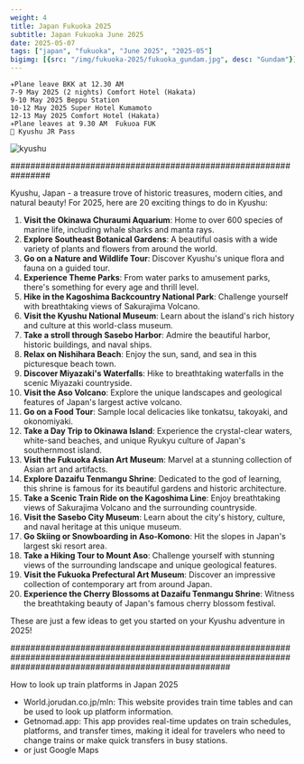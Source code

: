 ```yaml
---
weight: 4
title: Japan Fukuoka 2025
subtitle: Japan Fukuoka June 2025
date: 2025-05-07
tags: ["japan", "fukuoka", "June 2025", "2025-05"]
bigimg: [{src: "/img/fukuoka-2025/fukuoka_gundam.jpg", desc: "Gundam"}]
---
```


```
✈Plane leave BKK at 12.30 AM 
7-9 May 2025 (2 nights) Comfort Hotel (Hakata)
9-10 May 2025 Beppu Station
10-12 May 2025 Super Hotel Kumamoto
12-13 May 2025 Comfort Hotel (Hakata)
✈Plane leaves at 9.30 AM  Fukuoa FUK
🎫 Kyushu JR Pass
```

![kyushu](/img/fukuoka-2025/kyushu-map.png "{width='35'}")

################################################################

Kyushu, Japan - a treasure trove of historic treasures, modern cities, and natural beauty! For 2025, here are 20 exciting things to do in Kyushu:

1. **Visit the Okinawa Churaumi Aquarium**: Home to over 600 species of marine life, including whale sharks and manta rays.
2. **Explore Southeast Botanical Gardens**: A beautiful oasis with a wide variety of plants and flowers from around the world.
3. **Go on a Nature and Wildlife Tour**: Discover Kyushu's unique flora and fauna on a guided tour.
4. **Experience Theme Parks**: From water parks to amusement parks, there's something for every age and thrill level.
5. **Hike in the Kagoshima Backcountry National Park**: Challenge yourself with breathtaking views of Sakurajima Volcano.
6. **Visit the Kyushu National Museum**: Learn about the island's rich history and culture at this world-class museum.
7. **Take a stroll through Sasebo Harbor**: Admire the beautiful harbor, historic buildings, and naval ships.
8. **Relax on Nishihara Beach**: Enjoy the sun, sand, and sea in this picturesque beach town.
9. **Discover Miyazaki's Waterfalls**: Hike to breathtaking waterfalls in the scenic Miyazaki countryside.
10. **Visit the Aso Volcano**: Explore the unique landscapes and geological features of Japan's largest active volcano.
11. **Go on a Food Tour**: Sample local delicacies like tonkatsu, takoyaki, and okonomiyaki.
12. **Take a Day Trip to Okinawa Island**: Experience the crystal-clear waters, white-sand beaches, and unique Ryukyu culture of Japan's southernmost island.
13. **Visit the Fukuoka Asian Art Museum**: Marvel at a stunning collection of Asian art and artifacts.
14. **Explore Dazaifu Tenmangu Shrine**: Dedicated to the god of learning, this shrine is famous for its beautiful gardens and historic architecture.
15. **Take a Scenic Train Ride on the Kagoshima Line**: Enjoy breathtaking views of Sakurajima Volcano and the surrounding countryside.
16. **Visit the Sasebo City Museum**: Learn about the city's history, culture, and naval heritage at this unique museum.
17. **Go Skiing or Snowboarding in Aso-Komono**: Hit the slopes in Japan's largest ski resort area.
18. **Take a Hiking Tour to Mount Aso**: Challenge yourself with stunning views of the surrounding landscape and unique geological features.
19. **Visit the Fukuoka Prefectural Art Museum**: Discover an impressive collection of contemporary art from around Japan.
20. **Experience the Cherry Blossoms at Dazaifu Tenmangu Shrine**: Witness the breathtaking beauty of Japan's famous cherry blossom festival.

These are just a few ideas to get you started on your Kyushu adventure in 2025!

############################################################################################################################################################

How to look up train platforms in Japan 2025
* World.jorudan.co.jp/mln: This website provides train time tables and can be used to look up platform information.
* Getnomad.app: This app provides real-time updates on train schedules, platforms, and transfer times, making it ideal for travelers who need to change trains or make quick transfers in busy stations.
* or just Google Maps